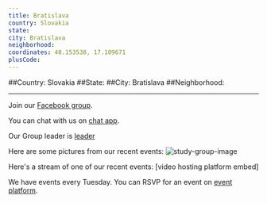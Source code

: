 ```yaml
---
title: Bratislava
country: Slovakia
state: 
city: Bratislava
neighborhood: 
coordinates: 48.153538, 17.109671
plusCode:
---
```


##Country: Slovakia
##State: 
##City: Bratislava
##Neighborhood: 
*****
Join our [Facebook group](https://www.facebook.com/groups/free.code.camp.bratislava).

You can chat with us on [chat app]().

Our Group leader is [leader]()

Here are some pictures from our recent events:
![study-group-image]()

Here's a stream of one of our recent events:
[video hosting platform embed]

We have events every Tuesday. You can RSVP for an event on [event platform]().
